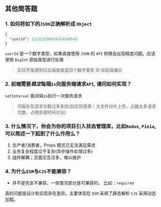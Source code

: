 ## 其他简答题

### 1. 如何将如下的`JSON`正确解析成 `Object`
```json
{
  "userId": 111323290434354540545
}
```
`userId` 是一个数字类型，如果直接使用 `JSON` 的 `API` 转换会出现精度问题。应该使用 `BigInt` 原始类型进行处理

> 实际开发遇到过后端直接返回个数字类型 ID 给前端展示

### 2. 前端需要*稳定*每隔`1s`向服务端请求`API`, 请问如何实现？

`setInterval` 能间隔`1s`执行一次服务请求

> 可能存在请求次数过多失败(如实际情景：大文件分片上传，占据太多请求次数，占用资源时间过长)

### 3. 什么情况下，你会为你的项目引入状态管理库，比如`Redux`, `Pinia`, 可以简述一下起到了什么作用么？

1. 生产者/消费者，Props 模式已无法满足需求
2. 业务复杂程度过于复杂(异步操作处理过多)
3. 组件解耦；页面交互过多，难以维护

### 4. 为什么`ESM`与`CJS`不能兼容？
- 并不是完全不兼容，一些情况部分是可兼容的。 比如：`required`

真的问题是设计和实现存在差异。主要体现在 `ESM` 采用了静态解析 `CJS` 采用动态加载。
